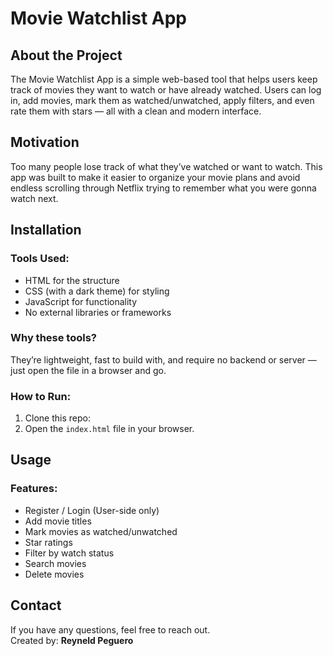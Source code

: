 # Movie Watchlist App

## About the Project
The Movie Watchlist App is a simple web-based tool that helps users keep track of movies they want to watch or have already watched. Users can log in, add movies, mark them as watched/unwatched, apply filters, and even rate them with stars — all with a clean and modern interface.

## Motivation
Too many people lose track of what they’ve watched or want to watch. This app was built to make it easier to organize your movie plans and avoid endless scrolling through Netflix trying to remember what you were gonna watch next.

## Installation

### Tools Used:
- HTML for the structure
- CSS (with a dark theme) for styling
- JavaScript for functionality
- No external libraries or frameworks

### Why these tools?
They’re lightweight, fast to build with, and require no backend or server — just open the file in a browser and go.

### How to Run:
1. Clone this repo:
2. Open the `index.html` file in your browser.

## Usage

### Features:
- Register / Login (User-side only)
- Add movie titles
- Mark movies as watched/unwatched
- Star ratings
- Filter by watch status
- Search movies
- Delete movies

## Contact

If you have any questions, feel free to reach out.  
Created by: **Reyneld Peguero**

